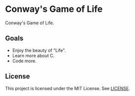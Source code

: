 # Conway's Game of Life
Conway's Game of Life.

## Goals

- Enjoy the beauty of "Life".
- Learn more about C.
- Code more.

## License
This project is licensed under the MIT License. See [LICENSE](LICENSE).

